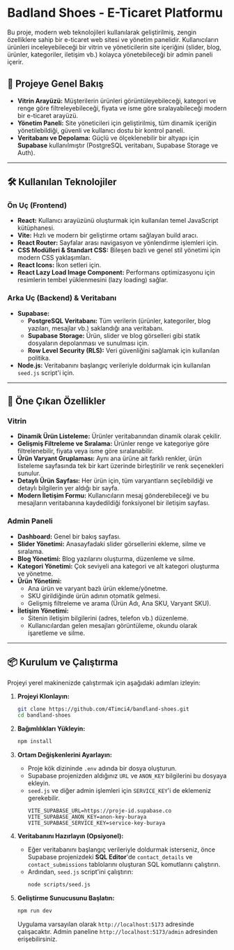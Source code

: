 # Badland Shoes - E-Ticaret Platformu

Bu proje, modern web teknolojileri kullanılarak geliştirilmiş, zengin özelliklere sahip bir e-ticaret web sitesi ve yönetim panelidir. Kullanıcıların ürünleri inceleyebileceği bir vitrin ve yöneticilerin site içeriğini (slider, blog, ürünler, kategoriler, iletişim vb.) kolayca yönetebileceği bir admin paneli içerir.

## 🚀 Projeye Genel Bakış

- **Vitrin Arayüzü:** Müşterilerin ürünleri görüntüleyebileceği, kategori ve renge göre filtreleyebileceği, fiyata ve isme göre sıralayabileceği modern bir e-ticaret arayüzü.
- **Yönetim Paneli:** Site yöneticileri için geliştirilmiş, tüm dinamik içeriğin yönetilebildiği, güvenli ve kullanıcı dostu bir kontrol paneli.
- **Veritabanı ve Depolama:** Güçlü ve ölçeklenebilir bir altyapı için **Supabase** kullanılmıştır (PostgreSQL veritabanı, Supabase Storage ve Auth).

---

## 🛠️ Kullanılan Teknolojiler

### Ön Uç (Frontend)
- **React:** Kullanıcı arayüzünü oluşturmak için kullanılan temel JavaScript kütüphanesi.
- **Vite:** Hızlı ve modern bir geliştirme ortamı sağlayan build aracı.
- **React Router:** Sayfalar arası navigasyon ve yönlendirme işlemleri için.
- **CSS Modülleri & Standart CSS:** Bileşen bazlı ve genel stil yönetimi için modern CSS yaklaşımları.
- **React Icons:** İkon setleri için.
- **React Lazy Load Image Component:** Performans optimizasyonu için resimlerin tembel yüklenmesini (lazy loading) sağlar.

### Arka Uç (Backend) & Veritabanı
- **Supabase:**
  - **PostgreSQL Veritabanı:** Tüm verilerin (ürünler, kategoriler, blog yazıları, mesajlar vb.) saklandığı ana veritabanı.
  - **Supabase Storage:** Ürün, slider ve blog görselleri gibi statik dosyaların depolanması ve sunulması için.
  - **Row Level Security (RLS):** Veri güvenliğini sağlamak için kullanılan politika.
- **Node.js:** Veritabanını başlangıç verileriyle doldurmak için kullanılan `seed.js` script'i için.

---

## 🌟 Öne Çıkan Özellikler

### Vitrin
- **Dinamik Ürün Listeleme:** Ürünler veritabanından dinamik olarak çekilir.
- **Gelişmiş Filtreleme ve Sıralama:** Ürünler renge ve kategoriye göre filtrelenebilir, fiyata veya isme göre sıralanabilir.
- **Ürün Varyant Gruplaması:** Aynı ana ürüne ait farklı renkler, ürün listeleme sayfasında tek bir kart üzerinde birleştirilir ve renk seçenekleri sunulur.
- **Detaylı Ürün Sayfası:** Her ürün için, tüm varyantların seçilebildiği ve detaylı bilgilerin yer aldığı bir sayfa.
- **Modern İletişim Formu:** Kullanıcıların mesaj gönderebileceği ve bu mesajların veritabanına kaydedildiği fonksiyonel bir iletişim sayfası.

### Admin Paneli
- **Dashboard:** Genel bir bakış sayfası.
- **Slider Yönetimi:** Anasayfadaki slider görsellerini ekleme, silme ve sıralama.
- **Blog Yönetimi:** Blog yazılarını oluşturma, düzenleme ve silme.
- **Kategori Yönetimi:** Çok seviyeli ana kategori ve alt kategori oluşturma ve yönetme.
- **Ürün Yönetimi:**
  - Ana ürün ve varyant bazlı ürün ekleme/yönetme.
  - SKU girildiğinde ürün adının otomatik gelmesi.
  - Gelişmiş filtreleme ve arama (Ürün Adı, Ana SKU, Varyant SKU).
- **İletişim Yönetimi:**
  - Sitenin iletişim bilgilerini (adres, telefon vb.) düzenleme.
  - Kullanıcılardan gelen mesajları görüntüleme, okundu olarak işaretleme ve silme.

---

## 📦 Kurulum ve Çalıştırma

Projeyi yerel makinenizde çalıştırmak için aşağıdaki adımları izleyin:

1.  **Projeyi Klonlayın:**
    ```bash
    git clone https://github.com/4Timci4/bandland-shoes.git
    cd bandland-shoes
    ```

2.  **Bağımlılıkları Yükleyin:**
    ```bash
    npm install
    ```

3.  **Ortam Değişkenlerini Ayarlayın:**
    - Proje kök dizininde `.env` adında bir dosya oluşturun.
    - Supabase projenizden aldığınız `URL` ve `ANON_KEY` bilgilerini bu dosyaya ekleyin.
    - `seed.js` ve diğer admin işlemleri için `SERVICE_KEY`'i de eklemeniz gerekebilir.
      ```
      VITE_SUPABASE_URL=https://proje-id.supabase.co
      VITE_SUPABASE_ANON_KEY=anon-key-buraya
      VITE_SUPABASE_SERVICE_KEY=service-key-buraya
      ```

4.  **Veritabanını Hazırlayın (Opsiyonel):**
    - Eğer veritabanını başlangıç verileriyle doldurmak isterseniz, önce Supabase projenizdeki **SQL Editor**'de `contact_details` ve `contact_submissions` tablolarını oluşturan SQL komutlarını çalıştırın.
    - Ardından, `seed.js` script'ini çalıştırın:
      ```bash
      node scripts/seed.js
      ```

5.  **Geliştirme Sunucusunu Başlatın:**
    ```bash
    npm run dev
    ```
    Uygulama varsayılan olarak `http://localhost:5173` adresinde çalışacaktır. Admin paneline `http://localhost:5173/admin` adresinden erişebilirsiniz.